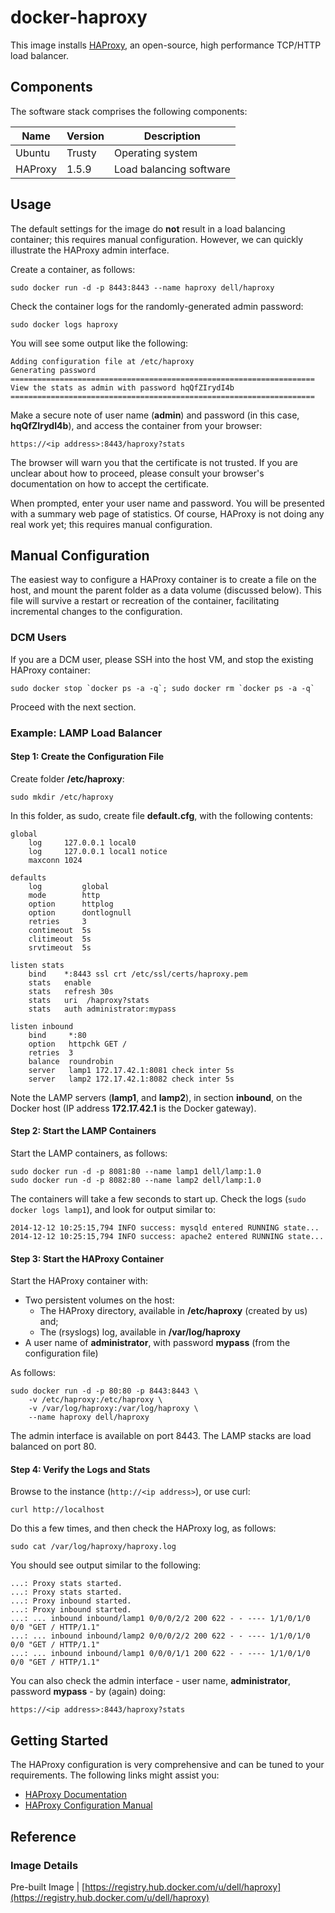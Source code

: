 # docker-haproxy
This image installs [HAProxy]( http://www.haproxy.org/), an open-source, high performance TCP/HTTP load balancer.

## Components
The software stack comprises the following components:

Name       | Version    | Description
-----------|------------|------------------------------
Ubuntu     | Trusty     | Operating system
HAProxy    | 1.5.9      | Load balancing software

## Usage
The default settings for the image do **not** result in a load balancing container; this requires manual configuration. However, we can quickly illustrate the HAProxy admin interface.

Create a container, as follows:

```no-highlight
sudo docker run -d -p 8443:8443 --name haproxy dell/haproxy
```

Check the container logs for the randomly-generated admin password:

```no-highlight
sudo docker logs haproxy
```

You will see some output like the following:

```no-highlight
Adding configuration file at /etc/haproxy
Generating password
====================================================================
View the stats as admin with password hqQfZIrydI4b
====================================================================
```

Make a secure note of user name (**admin**) and password (in this case, **hqQfZIrydI4b**), and access the container from your browser:

```no-highlight 
https://<ip address>:8443/haproxy?stats
```

The browser will warn you that the certificate is not trusted. If you are unclear about how to proceed, please consult your browser's documentation on how to accept the certificate.

When prompted, enter your user name and password. You will be presented with a summary web page of statistics. Of course, HAProxy is not doing any real work yet; this requires manual configuration.

## Manual Configuration
The easiest way to configure a HAProxy container is to create a file on the host, and mount the parent folder as a data volume (discussed below). This file will survive a restart or recreation of the container, facilitating incremental changes to the configuration.

### DCM Users
If you are a DCM user, please SSH into the host VM, and stop the existing HAProxy container:

```no-highlight
sudo docker stop `docker ps -a -q`; sudo docker rm `docker ps -a -q`
```

Proceed with the next section.

### Example: LAMP Load Balancer

#### Step 1: Create the Configuration File
Create folder **/etc/haproxy**:

```no-highlight
sudo mkdir /etc/haproxy
```

In this folder, as sudo, create file **default.cfg**, with the following contents:

```no-highlight
global
    log     127.0.0.1 local0
    log     127.0.0.1 local1 notice
    maxconn 1024

defaults
    log         global
    mode        http
    option      httplog
    option      dontlognull
    retries     3
    contimeout  5s
    clitimeout  5s
    srvtimeout  5s

listen stats
    bind    *:8443 ssl crt /etc/ssl/certs/haproxy.pem
    stats   enable
    stats   refresh 30s
    stats   uri  /haproxy?stats
    stats   auth administrator:mypass

listen inbound
    bind     *:80
    option   httpchk GET /
    retries  3
    balance  roundrobin
    server   lamp1 172.17.42.1:8081 check inter 5s
    server   lamp2 172.17.42.1:8082 check inter 5s
```

Note the LAMP servers (**lamp1**, and **lamp2**), in section **inbound**, on the Docker host (IP address **172.17.42.1** is the Docker gateway).

#### Step 2: Start the LAMP Containers
Start the LAMP containers, as follows:

```no-highlight
sudo docker run -d -p 8081:80 --name lamp1 dell/lamp:1.0
sudo docker run -d -p 8082:80 --name lamp2 dell/lamp:1.0
```

The containers will take a few seconds to start up. Check the logs (```sudo docker logs lamp1```), and look for output similar to:

```no-highlight
2014-12-12 10:25:15,794 INFO success: mysqld entered RUNNING state...
2014-12-12 10:25:15,794 INFO success: apache2 entered RUNNING state...
```

#### Step 3: Start the HAProxy Container
Start the HAProxy container with:

* Two persistent volumes on the host:
    * The HAProxy directory, available in **/etc/haproxy** (created by us) and;
    * The (rsyslogs) log, available in **/var/log/haproxy**
* A user name of **administrator**, with password **mypass** (from the configuration file)

As follows:

```no-highlight
sudo docker run -d -p 80:80 -p 8443:8443 \
    -v /etc/haproxy:/etc/haproxy \
    -v /var/log/haproxy:/var/log/haproxy \
    --name haproxy dell/haproxy 
```

The admin interface is available on port 8443. The LAMP stacks are load balanced on port 80.

#### Step 4: Verify the Logs and Stats
Browse to the instance (```http://<ip address>```), or use curl:

```no-highlight
curl http://localhost
```

Do this a few times, and then check the HAProxy log, as follows:

```
sudo cat /var/log/haproxy/haproxy.log
```

You should see output similar to the following:

```no-highlight
...: Proxy stats started.
...: Proxy stats started.
...: Proxy inbound started.
...: Proxy inbound started.
...: ... inbound inbound/lamp1 0/0/0/2/2 200 622 - - ---- 1/1/0/1/0 0/0 "GET / HTTP/1.1"
...: ... inbound inbound/lamp2 0/0/0/2/2 200 622 - - ---- 1/1/0/1/0 0/0 "GET / HTTP/1.1"
...: ... inbound inbound/lamp1 0/0/0/1/1 200 622 - - ---- 1/1/0/1/0 0/0 "GET / HTTP/1.1"
```

You can also check the admin interface - user name, **administrator**, password **mypass** - by (again) doing:

```no-highlight 
https://<ip address>:8443/haproxy?stats
```

## Getting Started

The HAProxy configuration is very comprehensive and can be tuned to your requirements. The following links might assist you:

* [HAProxy Documentation](http://www.haproxy.org/#docs)
* [HAProxy Configuration Manual](http://cbonte.github.io/haproxy-dconv/configuration-1.4.html)

## Reference

### Image Details
Pre-built Image   | [https://registry.hub.docker.com/u/dell/haproxy](https://registry.hub.docker.com/u/dell/haproxy) 

